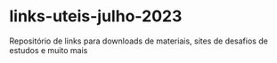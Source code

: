 # links-uteis-julho-2023
Repositório de links para downloads de materiais, sites de desafios de estudos e muito mais
